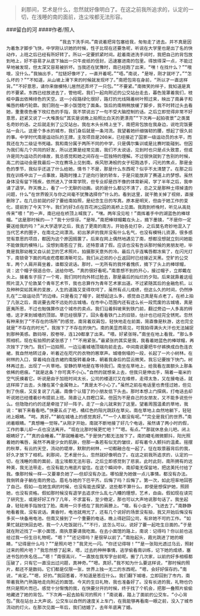 > 刹那间，艺术是什么，忽然就好像明白了。在这之前我所追求的，认定的一切，在浅睡的南的面前，连尘埃都无法形容。

###留白的河
####作者/照人

						“我去下洗手间。”南说着把背包塞给我，匆匆走了进去。并不真是因为着急才脚步飞快，中学刚认识她的时候，性子比现在还要急呢，听说在大学里也是出了名的快动作，上班之后已经有所好转了。所以一定要抓紧时间。趁着南进洗手间时，我把自己的背包放到地上，好不容易才从底下抽出一只牛皮纸的信封，迅速塞进南的包里。得放得深一点，不能过早地被发现，但太深又容易被折坏。当我还在犹豫时，南已经跑了出来，“嘿！在找什么？”“哦哦，没什么。”我抽出手，“拉链好像坏了，一直开着呢。”“唔。”南说，“是呀，刚才就坏了。”“怎么坏的？”“不知道，从山坡上滑下来的时候就发现坏了。”南把包背在身前，“所以才一直这样背。”“不好意思，请你来做模特儿居然还弄坏了一只包。”“不要紧。”南微笑的样子，我知道是真的不要紧。东西已经放进去了，管他呢。我们一起向附近的公交站台走去，暮色笼罩着我们，枝桠中露出依稀绯色的天空。这一小段路绿化很好，路灯的光线隔着树叶照过来，映出了南鼻子和嘴唇的精巧轮廓。我们刚在一家小饭馆吃了面条。饭后的南稍稍放缓了脚步，我不时转过头去看她，重重夜色垂下玫红色的手指，我不禁说出了一句不受大脑控制的话。之后立即觉得非常不好意思，赶紧又说了一大堆类似“其实是说晚上拍照比白天的更漂亮”“下次再一起拍夜景”之类莫名奇妙的话。之后就走到了公交站台。我在木头长椅上坐下，南把背包放在我身边，说吃完饭要站一会儿。这是个多水的城市，我们身后就是一条河流。我望着她纤细强韧的腰，想起了很久前的事。中学时代南是运动队的王牌，主攻项目是200米，已经接近了国家一级运动员的水平，而我还在为二级证书死磕。我和南分属于两所不同的中学，只是偶尔集训或是比赛时能碰到。但因为我们有几个共同的好友，所以还算是经常见面，我们不太说话，见到时也只是点头致意，但或许是同为运动员的缘故，我总感觉和她之间存在一层独特的理解。不过很快就到了告别的时候，高二的运动会是我最后一次在赛场上见到南。疾风怒涛般的女子短跑选手，闪光的焦点，那是金色的季节，我似乎还送了什么给她，情书？不是，那是什么东西呢？似乎不太清楚了。在那之后我在训练中出了一点事故，路跑时撞上了逆向行驶的轿车，于是只能放弃了赛道上的梦想。虽然身体没有留下残疾，依然进入了体育学院，但专业却是四不像的体育新闻，学了半年之后，我申请了退学。昨天晚上，看了一个无聊的动画。说的是什么都记不清了，总之又是那种土得掉渣的问题，什么“在世界毁灭与你之间毫不犹豫选择你”什么的。看到这里，就干脆关掉了视频，直接删除了。在几日前就约好了要给南拍照，是纪念生日的写真。原本是明天，但由于她工作的变化，提前到了今天下午。我们约好3点在百花洲公园的高桥上见面。我跑到桥堍时，听见从高处传来“喂！”的一声，南已经在桥顶上喊我了。“嘿。两年没见啦！”南挥着手中的湖蓝色的棒球帽。“这是那时候的——？”我十分惊讶。“是呀。”南把棒球帽戴在头上，摘下墨镜，“不是你一定要送给我的吗？”从大学退学之后，我去了更南的南方。开始各处打杂，之后莫名奇妙地混入了当代艺术的圈子，在南北之间漂流。初出茅庐的我并没有什么名气，也没有模特儿资源，很多感觉有意思的项目，都因为这个原因搁置了。后来在网上偶然地遇见了南，想都没想就立刻问她能不能做我的模特儿。没想到南答应了我，还特意请了假。应该也没有告诉那时候的男朋友吧，毕竟是我那幼稚又自认前卫的艺术照片。拍摄那天意外的冷。最后几乎连嘴唇都冻紫了，在闪光灯下，南锁骨下面的鸡皮疙瘩都清晰可见。我们从近郊的小丘返回时已经接近天黑。空旷的公交车，两个人肩并肩坐着，谁都没说话。那时，一无所有的我怀着愧疚，摘下了头上的棒球帽，说：这个帽子很适合你，送给你吧。“真的很好看呢。”南意想不到的开心，接过帽子，立即戴在头上。接着车子拐了一个弯，我们同时向外转过脸去，那是最后的灿烂的夕阳。后来就靠着这组照片混入了伦敦某个青年艺术节，我也总算作为青年艺术家出道。不过紧随其后的金融危机，以及种种突如其来的变故，人生的道路又变得坎坷了，虽然有点儿成绩，但这么久的时间，仍然挣扎在“二级运动员”的边缘。只是看见了帽子，就想起这么多，感觉自己真是有点老了。在桥上拍了几张之后，南说要去爬不远处的古城墙。在市中心范围内还有这么长一段荒废的古城墙，真是匪夷所思，不过也勉强算作这个城市的卖点。我们沿着斜坡来到铁门前，翻过旁边一人多高的砖墙，这才来到城墙的顶部。草已经很厚了。回头看看铁门上的旧锁，估计也已经完全锈死。忽然有种来到了“不存在的场所”的感觉，南背着双肩包，轻快地走在前面，简直像是秋游，这也完全就是“不存在的时光”。我按下了不存在的快门。南的美显而易见，可我拍得满头大汗也无法捕捉到那种美感。数码呀，胶卷呀，连120都拿了出来。“喂。好紧张呀。”南坐在地上看我，“那么多照相机，现在有拍照的紧张感了！”“不用紧张。”最紧张的其实是我，我看着她蓝色的棒球帽，再次按下了快门。我们一边拍照，一边沿着城墙顶端向前走去。中间南说要把牛仔裤换成白色连衣裙，我自然地转过身，听着近在咫尺的衣物的窸窣声。城墙倒塌的一段，长起了一片小树林。在树林的入口，穿着纯白连衣裙的南旋转着身体，朝着我身后的层云微笑。我忘记要按下快门。树林再过去，出现了一片草地。安静的草地是在等待我们。南坐在草地上，给我看左面额头上那条依稀的疤痕。“就是这条？你可真不小心。”自然的就想亲上去，但我只是伸出手，隔着一毫米的空气抚摸着它。听说是由于加班时间太长，公司的楼道灯又在维修，走得太急，又在接电话，就这样摔了出去，头撞在某个金属物上。“真是太不小心了。”虽然之前在电话里也责怪过她，但见到了伤痕，又反复说了几遍。南像个认错了的小朋友低下头去。那时本想上门探病，打电话去却听说她已经缠着纱布提前上班。简直让人目瞪口呆。但因为不是自己的女朋友，又不能多说些什么。但隐隐约约的还是牵挂了好一阵子。走了一会儿就来到了这里。望着周围温柔的草地，我说：“躺下来看看吧。”快要五点了吧，橘红色的阳光跳跃在草尖。南在草地上自然地躺下，轻轻闭上眼睛。“呵。真好。”“躺在城墙上的感觉真好。”“一个人都没有呢。”“完全是我们的世界。”南闭着眼睛。“真想睡一觉呀。”从刚才开始，南就不断地接了好几个电话，虽然请了两小时的假，工作的事儿却一点也没法离开。“现在比那时候更忙吧？”“嗯。有点。”“那就休息会儿吧。闭上眼睛好了。”“真的会睡着。”“那就睡着吧。”于是快门都无法按下了。南的睫毛微微颤抖，阳光照着她的嘴唇，虽然不再是少女的肌肤，但那一条若有似无的皱纹，却有着令人颤抖的温柔。摇摆的秋草，有云的天空，流动的堤岸，默默的树林，一切都融合在一起了。怔在取景器背后的我，好久才放下了相机。刹那间，艺术是什么，忽然就好像明白了。在这之前我所追求的，认定的一切，在浅睡的南的面前，连尘埃都无法形容。之后立即感觉到了悲哀。此时此刻，南所拥有的这种美，我无法带走，也没有能力用底片留住。在这个瞬间中，南却毫无保留地，把这美托付给了我。像那时候一样——又要辜负她了——但却没有办法。哪怕是为她做一点儿事情。都没有办法。我倒转身子躺在南的旁边。眉毛与她的下巴平齐。后悔了吗？后悔了。第一次，如此坦率地回答了自己。假如——在她生病的时候，也没有能去探望，这些都不算什么。即使是想保护她，照顾她，也没有资格。假如那时候没有退学去追求什么乱七八糟的理想，艺术，自由。假如现在读完了研究生，或是好好工作了几年，不求富有，至少稳定，那也可以大声地说那句话了。我坐起身，轻轻用手指按住了脸。南用一只手搭在了我的肩膀上。“哦，有小虫子，飞进去了。”南静静地看着我，没有说话。黄昏时，电池就用光了，还有几个说好的场景没有拍，我又开始后悔没有多买一块备用电池。但南又接到了一个重要的电话，晚上得赶回公司，有非她不可的工作。“如果忙就赶快回去吧，我一个人吃饭就行。”“不行，这怎么可以，说好了要一起吃生日面的。”于是就在附近找了一家小面馆，南执意要请我吃面。在去小面馆的路上，南说：记得吗？你以前也送给过我一份生日礼物呢。“嗯？”“还记得吗？是很早以前了。”南抬起头，霞光跳进了她的眼睛，“记得是什么吗？”“是照片吧？”我灵光一闪。“你还记得呀！”“是一张阳光透过乌云，照射过来的照片吧？”我忽然想了起来，嗯，过去的种种事情，逃学偷看南训练，记下她的成绩，塞进书包的佚名信……“嗯！”南很高兴，“一直放在我写字台前呢。搬了几次家，以前的好多相框都压破了，只有它一直没出过问题，真神奇。”“嗯。真好。”我不知为什么要这样说，“那时候的照片，都还不是数码。它们都是仅限一张，世界上独一无二的东西呢。“嗯，会好好保存的。”南说，“肯定。”“嗯，好的。”我回答着，不知道是答应什么。我们翻下城墙，立即回到了市内，南带着我熟门熟路地走向附近的面馆。今天的生日礼物，我也准备好了。没有长进的我，礼物也仍然只是照片而已。感觉十分惭愧的我，在快要分开的时候，终于找了个机会，把那一叠照片偷偷地藏进了她的背包。“下次再一起去拍有河的照片！”南说着，踏上了面前的公交车。“小心背包。”我在站台上大声说。公交车以自然的速度关上车门，在我能够再看南一眼之前，没入了城市流动的灯火。在那次见面一年后，我们结婚了。去年年底离了婚。			  		